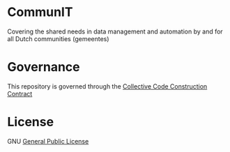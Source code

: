 # CommunIT
Covering the shared needs in data management and automation by and for all Dutch communities (gemeentes)

# Governance
This repository is governed through the [Collective Code Construction Contract](http://rfc.zeromq.org/spec:22)

# License
GNU [General Public License](http://www.gnu.org/licenses/gpl-3.0.txt)
